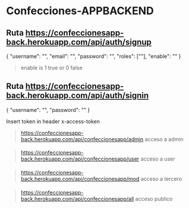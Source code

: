# Confecciones-APPBACKEND

## Ruta https://confeccionesapp-back.herokuapp.com/api/auth/signup

{
	"username": "",
	"email": "",
	"password": "",
	"roles": [""],
	"enable": ""
}

> enable is 1 true or 0 false


## Ruta https://confeccionesapp-back.herokuapp.com/api/auth/signin

{
	"username": "",
	"password": ""
}

Insert token in header x-access-token

> https://confeccionesapp-back.herokuapp.com/api/confeccionesapp/admin acceso a admin
####
> https://confeccionesapp-back.herokuapp.com/api/confeccionesapp/user acceso a user 
####
> https://confeccionesapp-back.herokuapp.com/api/confeccionesapp/mod acceso a tercero
####
> https://confeccionesapp-back.herokuapp.com/api/confeccionesapp/all acceso publico

